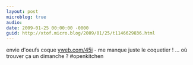 ```yaml
---
layout: post
microblog: true
audio: 
date: 2009-01-25 00:00:00 -0000
guid: http://xtof.micro.blog/2009/01/25/t1146629836.html
---
```

envie d'oeufs coque [yweb.com/45i](http://yweb.com/45i) - me manque juste le coquetier ! ... où trouver ça un dimanche ? #openkitchen

